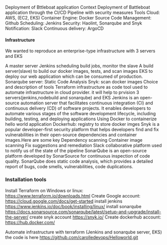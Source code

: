 Deployment of Bttleboat application
Context
Deployment of Battleboat application through the CI/CD Pipeline with security measures
Tools
Cloud: AWS, (EC2, EKS)
Container Engine: Docker
Source Code Management: Github
Scheduling: Jenkins
Security: Haolint, Sonarqube and Snyk
Notification: Slack
Continuous delivery: ArgoCD
#### Infrastructure
We wanted to reproduce an enterprise-type infrastructure with 3 servers and EKS

A master server Jenkins scheduling build jobs, monitor the slave
A build server(slave) to build our docker images, tests, and scan images
EKS  to deploy our web application which can be consumed of production.
Sonarqube server: Static Code Analysis
Snyk: scan docker images
Choice and description of tools
Terraform infrastructure as code tool used to automate infrastructure in cloud provider. it will help to prvision 3 servers(jenkins,nodebuild and sonarqube) and EKS
Jenkins is an open-source automation server that facilitates continuous integration (CI) and continuous delivery (CD) of software projects. It enables developers to automate various stages of the software development lifecycle, including building, testing, and deploying applications
Using Docker to containerize hello world application
Dockerhub: registry to store docker imges
Snyk is a popular developer-first security platform that helps developers find and fix vulnerabilities in their open-source dependencies and container images.Here are some key
Dependency scanning
Container image scanning
Fix suggestions and remediation
Slack collaborative platform used to notify us of the state of the pipeline
SonarQube is an open-source platform developed by SonarSource for continuous inspection of code quality. SonarQube does static code analysis, which provides a detailed report of bugs, code smells, vulnerabilities, code duplications.
### Installation tools
Install Terraform on Windows or linux: https://www.terraform.io/downloads.html
Create Google account: https://cloud.google.com/docs/get-started
install jenkins https://www.jenkins.io/doc/book/installing/linux/
install sonarqube https://docs.sonarsource.com/sonarqube/latest/setup-and-upgrade/install-the-server/
create snyk account https://snyk.io/
Create dockerhub account: https://hub.docker.com/

Automate infrastructure with terraform (Jenkins and sonarqube server, EKS) the code is here https://github.com/carolledevops/Helloworld.git

